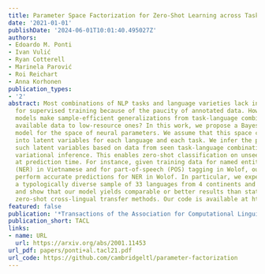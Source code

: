 ```yaml
---
title: Parameter Space Factorization for Zero-Shot Learning across Tasks and Languages
date: '2021-01-01'
publishDate: '2024-06-01T10:01:40.495027Z'
authors:
- Edoardo M. Ponti
- Ivan Vulić
- Ryan Cotterell
- Marinela Parović
- Roi Reichart
- Anna Korhonen
publication_types:
- '2'
abstract: Most combinations of NLP tasks and language varieties lack in-domain examples
  for supervised training because of the paucity of annotated data. How can neural
  models make sample-efficient generalizations from task-language combinations with
  available data to low-resource ones? In this work, we propose a Bayesian generative
  model for the space of neural parameters. We assume that this space can be factorized
  into latent variables for each language and each task. We infer the posteriors over
  such latent variables based on data from seen task-language combinations through
  variational inference. This enables zero-shot classification on unseen combinations
  at prediction time. For instance, given training data for named entity recognition
  (NER) in Vietnamese and for part-of-speech (POS) tagging in Wolof, our model can
  perform accurate predictions for NER in Wolof. In particular, we experiment with
  a typologically diverse sample of 33 languages from 4 continents and 11 families,
  and show that our model yields comparable or better results than state-of-the-art,
  zero-shot cross-lingual transfer methods. Our code is available at https://github.com/cambridgeltl/parameter-factorization.
featured: false
publication: '*Transactions of the Association for Computational Linguistics*'
publication_short: TACL
links:
- name: URL
  url: https://arxiv.org/abs/2001.11453
url_pdf: papers/ponti+al.tacl21.pdf
url_code: https://github.com/cambridgeltl/parameter-factorization
---
```


